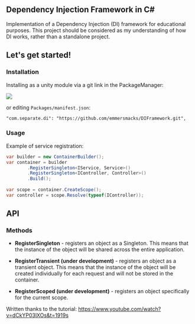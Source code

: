## Dependency Injection Framework in C#

Implementation of a Dependency Injection (DI) framework for educational purposes. This project should be considered as my understanding of how DI works, rather than a standalone project.

## Let's get started!

### Installation
Installing as a unity module via a git link in the PackageManager:

<img src="https://habrastorage.org/webt/q0/xn/4s/q0xn4snx8d86pnv2xo8tsuxquu0.png" />

or editing `Packages/manifest.json`:

```
"com.separate.di": "https://github.com/emmersmacks/DIFramework.git",
```

### Usage
Example of service registration:

```csharp
var builder = new ContainerBuilder();
var container = builder
        .RegisterSingleton<IService, Service>()
        .RegisterSingleton<IController, Controller>()
        .Build();
    
var scope = container.CreateScope();
var controller = scope.Resolve(typeof(IController));
```

## API
### Methods
* **RegisterSingleton** - registers an object as a Singleton. This means that the instance of the object will be shared across the entire application.

* **RegisterTransient (under development)** - registers an object as a transient object. This means that the instance of the object will be created individually for each request and will not be stored in the container.

* **RegisterScoped (under development)** - registers an object specifically for the current scope.

Written thanks to the tutorial: https://www.youtube.com/watch?v=dCkYP03lXOs&t=1919s
